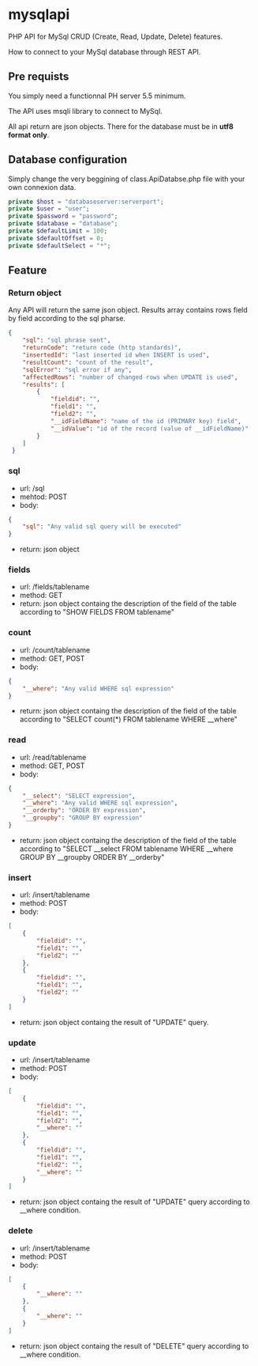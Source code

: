 # mysqlapi
PHP API for MySql CRUD (Create, Read, Update, Delete) features.

How to connect to your MySql database through REST API.

## Pre requists ##

You simply need a functionnal PH server 5.5 minimum.

The API uses msqli library to connect to MySql.

All api return are json objects. There for the database must be in **utf8 format only**.

## Database configuration

Simply change the very beggining of class.ApiDatabse.php file with your own connexion data.

```php
private $host = "databaseserver:serverport";
private $user = "user";
private $password = "password";
private $database = "database";
private $defaultLimit = 100;
private $defaultOffset = 0;
private $defaultSelect = "*";
```
## Feature

### Return object

Any API will return the same json object. Results array contains rows field by field according to the sql pharse.
```json
{
    "sql": "sql phrase sent",
    "returnCode": "return code (http standards)",
    "insertedId": "last inserted id when INSERT is used",
    "resultCount": "count of the result",
    "sqlError": "sql error if any",
    "affectedRows": "number of changed rows when UPDATE is used",
    "results": [
        {
            "fieldid": "",
            "field1": "",
            "field2": "",
            "__idFieldName": "name of the id (PRIMARY key) field",
            "__idValue": "id of the record (value of __idFieldName)"
        }
    ]
 }
 ```

### sql

- url: /sql
- mehtod: POST
- body:
```json
{
    "sql": "Any valid sql query will be executed"
}
```
- return: json object

### fields

- url: /fields/tablename
- method: GET
- return: json object containg the description of the field of the table according to "SHOW FIELDS FROM tablename"

### count

- url: /count/tablename
- method: GET, POST
- body:
```json
{
    "__where": "Any valid WHERE sql expression"
}
```
- return: json object containg the description of the field of the table according to "SELECT count(\*) FROM tablename WHERE \_\_where"

### read

- url: /read/tablename
- method: GET, POST
- body:
```json
{
    "__select": "SELECT expression",
    "__where": "Any valid WHERE sql expression",
    "__orderby": "ORDER BY expression",
    "__groupby": "GROUP BY expression"
}
```
- return: json object containg the description of the field of the table according to "SELECT \_\_select FROM tablename WHERE \_\_where GROUP BY \_\_groupby ORDER BY \_\_orderby"

### insert

- url: /insert/tablename
- method: POST
- body:
```json
[
    {
        "fieldid": "",
        "field1": "",
        "field2": ""
    },
    {
        "fieldid": "",
        "field1": "",
        "field2": ""
    }
]
```
- return: json object containg the result of "UPDATE" query.

### update

- url: /insert/tablename
- method: POST
- body:
```json
[
    {
        "fieldid": "",
        "field1": "",
        "field2": "",
        "__where": ""
    },
    {
        "fieldid": "",
        "field1": "",
        "field2": "",
        "__where": ""
    }
]
```
- return: json object containg the result of "UPDATE" query according to \_\_where condition.


### delete

- url: /insert/tablename
- method: POST
- body:
```json
[
    {
        "__where": ""
    },
    {
        "__where": ""
    }
]
```
- return: json object containg the result of "DELETE" query according to \_\_where condition.
